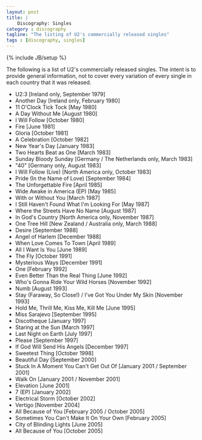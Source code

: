 ```yaml
---
layout: post
title: |
    Discography: Singles
category : discography
tagline: "The listing of U2's commercially released singles"
tags : [discography, singles]
---
```

{% include JB/setup %}

The following is a list of U2's commercially released singles. The intent is to provide general information, not to cover every variation of every single in each country that it was released.

* U2:3 [Ireland only, September 1979]
* Another Day [Ireland only, February 1980]
* 11 O'Clock Tick Tock [May 1980]
* A Day Without Me [August 1980]
* I Will Follow [October 1980]
* Fire [June 1981]
* Gloria [October 1981]
* A Celebration [October 1982]
* New Year's Day [January 1983]
* Two Hearts Beat as One [March 1983]
* Sunday Bloody Sunday [Germany / The Netherlands only, March 1983]
* "40" [Germany only, August 1983]
* I Will Follow (Live) [North America only, October 1983]
* Pride (In the Name of Love) [September 1984]
* The Unforgettable Fire [April 1985]
* Wide Awake in America (EP) [May 1985]
* With or Without You [March 1987]
* I Still Haven't Found What I'm Looking For [May 1987]
* Where the Streets Have No Name [August 1987]
* In God's Country [North America only, November 1987]
* One Tree Hill [New Zealand / Australia only, March 1988]
* Desire [September 1988]
* Angel of Harlem [December 1988]
* When Love Comes To Town [April 1989]
* All I Want Is You [June 1989]
* The Fly [October 1991]
* Mysterious Ways [December 1991]
* One [February 1992]
* Even Better Than the Real Thing [June 1992]
* Who's Gonna Ride Your Wild Horses [November 1992]
* Numb [August 1993]
* Stay (Faraway, So Close!) / I've Got You Under My Skin [November 1993]
* Hold Me, Thrill Me, Kiss Me, Kill Me [June 1995]
* Miss Sarajevo [September 1995]
* Discotheque [January 1997]
* Staring at the Sun [March 1997]
* Last Night on Earth [July 1997]
* Please [September 1997]
* If God Will Send His Angels [December 1997]
* Sweetest Thing [October 1998]
* Beautiful Day [September 2000]
* Stuck In A Moment You Can't Get Out Of [January 2001 / September 2001]
* Walk On [January 2001 / November 2001]
* Elevation [June 2001]
* 7 (EP) [January 2002]
* Electrical Storm [October 2002]
* Vertigo [November 2004]
* All Because of You [February 2005 / October 2005]
* Sometimes You Can't Make It On Your Own [February 2005]
* City of Blinding Lights [June 2005]
* All Because of You [October 2005]